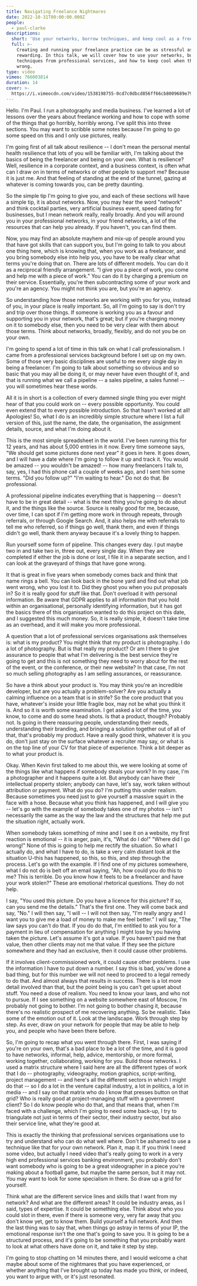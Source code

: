 ```yaml
---
title: Navigating Freelance Nightmares
date: 2022-10-31T00:00:00.000Z
people:
  - paul-clarke
descriptions:
  short: 'Use your networks, borrow techniques, and keep cool as a freelancer.'
  full: >-
    Creating and running your freelance practice can be as stressful as it is
    rewarding. In this talk, we will cover how to use your networks, borrow
    techniques from professional services, and how to keep cool when things go
    wrong.
type: video
vimeo: 766003814
duration: 14
cover: >-
  https://i.vimeocdn.com/video/1538198755-0cd7c0dbcd856ff66cb8009689e7920259d981ac1a57ddbfd87f12b8014f1e30-d
---
```


Hello. I'm Paul. I run a photography and media business. I've learned a lot of lessons over the years about freelance working and how to cope with some of the things that go horribly, horribly wrong. I've split this into three sections. You may want to scribble some notes because I'm going to go some speed on this and I only use pictures, really. 

I'm going first of all talk about resilience -- I don't mean the personal mental health resilience that lots of you will be familiar with, I'm talking about the basics of being the freelancer and being on your own. What is resilience? Well, resilience in a corporate context, and a business context, is often what can I draw on in terms of networks or other people to support me? Because it is just me. And that feeling of standing at the end of the tunnel, gazing at whatever is coming towards you, can be pretty daunting. 

So the simple tip I'm going to give you, and each of these sections will have a simple tip, it is about networks. Now, you may hear the word "network" and think cocktail parties, very artificial business event, speed dating for businesses, but I mean network really, really broadly. And you will around you in your professional networks, in your friend networks, a lot of the resources that can help you already. If you haven't, you can find them. 

Now, you may find an absolute mayhem and mix-up of people around you that have got skills that can support you, but I'm going to talk to you about one thing here, which is knowing that, when you work as a freelancer, and you bring somebody else into help you, you have to be really clear what terms you're doing that on. There are lots of different models. You can do it as a reciprocal friendly arrangement. "I give you a piece of work, you come and help me with a piece of work." You can do it by charging a premium on their service. Essentially, you're then subcontracting some of your work and you're an agency. You might not think you are, but you're an agency. 

So understanding how those networks are working with you for you, instead of you, in your place is really important. So, all I'm going to say is don't try and trip over those things. If someone is working you as a favour and supporting you in your network, that's great; but if you're charging money on it to somebody else, then you need to be very clear with them about those terms. Think about networks, broadly, flexibly, and do not you be on your own. 

I'm going to spend a lot of time in this talk on what I call professionalism. I came from a professional services background before I set up on my own. Some of those very basic disciplines are useful to me every single  day in being a freelancer. I'm going to talk about something so obvious and so basic that you may all be doing it, or may never have even thought of it, and that is running what we call a pipeline -- a sales pipeline, a sales funnel -- you will sometimes hear these words. 

All it is in short is a collection of every damned single thing you ever might hear of that you could work on -- every possible opportunity. You could even extend that to every possible introduction. So that hasn't worked at all! Apologies! So, what I do is an incredibly simple structure where I list a full version of this, just the name, the date, the organisation, the assignment details, source, and what I'm doing about it. 

This is the most simple spreadsheet in the world. I've been running this for 12 years, and has about 5,000 entries in it now. Every time someone says, "We should get some pictures done next year" it goes in here. It goes down, and I will have a date where I'm going to follow it up and track it. You would be amazed -- you wouldn't be amazed! -- how many freelancers I talk to, say, yes, I had this phone call a couple of weeks ago, and I sent him some terms. "Did you follow up?" "I'm waiting to hear." Do not do that. Be professional. 

A professional pipeline indicates everything that is happening -- doesn't have to be in great detail -- what is the next thing you're going to do about it, and the things like the source. Source is really good for me, because, over time, I can spot if I'm getting more work in through repeats, through referrals, or through Google Search. And, it also helps me with referrals to tell me who referred, so if things go well, thank them, and even if things didn't go well, thank them anyway because it's a lovely thing to happen. 

Run yourself some form of pipeline. This changes every day. I put maybe two in and take two in, three out, every single day. When they are completed if either the job is done or lost, I file it in a separate section, and I can look at the graveyard of things that have gone wrong. 

It that is great in five years when somebody comes back and think that name rings a bell. You can look back in the bone yard and find out what job went wrong, who you lost it to. Did they ghost you when you put proposals in? So it is really good for stuff like that. Don't overload it with personal information. Be aware that GDPR applies to all information that you hold within an organisational, personally identifying information, but it has got the basics there of this organisation wanted to do this project on this date, and I suggested this much money. So, it is really simple, it doesn't take time as an overhead, and it will make you more professional. 

A question that a lot of professional services organisations ask themselves is: what is my product? You might think that my product is photography. I do a lot of photography. But is that really my product? Or am I there to give assurance to people that what I'm delivering is the best service they're going to get and this is not something they need to worry about for the rest of the event, or the conference, or their new website? In that case, I'm not so much selling photography as I am selling assurances, or reassurance. 

So have a think about your product is. You may think you're an incredible developer, but are you actually a problem-solver? Are you actually a calming influence on a team that is in strife? So the core product that you have, whatever's inside your little fragile box, may not be what you think it is. And so it is worth some examination. I get asked a lot of the time, you know, to come and do some head shots. Is that a product, though? Probably not. Is going in there reassuring people, understanding their needs, understanding their branding, and bringing a solution together out of all of that, that's probably my product. Have a really good think, whatever it is you do, don't just stay on the surface whatever a recruiter may say, or what is on the top line of your CV for that piece of experience. Think a bit deeper as to what your product is. 

Okay. When Kevin first talked to me about this, we were looking at some of the things like what happens if somebody steals your work? In my case, I'm a photographer and it happens quite a lot. But anybody can have their intellectual property stolen; anybody can have, let's say, work taken without attribution or payment. What do you do? I'm putting this under realism. Because sometimes you need just to give yourself a massive squirt in the face with a hose. Because what you think has happened, and I will give you -- let's go with the example of somebody takes one of my photos -- isn't necessarily the same as the way the law and the structures that help me put the situation right, actually work. 

When somebody takes something of mine and I see it on a website, my first reaction is emotional -- it is anger, pain, it's, "What do I do!" "Where did I go wrong!" None of this is going to help me rectify the situation. So what I actually do, and what I have to do, is take a very calm distant look at the situation U-this has happened, so this, so this, and step through the process. Let's go with the example. If I find one of my pictures somewhere, what I do not do is belt off an email saying, "Ah, how could you do this to me? This is terrible. Do you know how it feels to be a freelancer and have your work stolen?" These are emotional rhetorical questions. They do not help. 

I say, "You used this picture. Do you have a licence for this picture? If so, can you send me the details." That's the first one. They will come back and say, "No." I will then say, "I will -- I will not then say, "I'm really angry and I want you to give me a load of money to make me feel better." I will say, "The law says you can't do that. If you do do that, I'm entitled to ask you for a payment in lieu of compensation for anything I might lose by you having taken the picture. Let's assume it's got a value. If you haven't paid me that value, then other clients may not me that value. If they see the picture somewhere and they had an exclusive, then it could cause other problems. 

If it involves client-commissioned work, it could cause other problems. I use the information I have to put down a number. I say this is bad, you've done a bad thing, but for this number we will not need to proceed to a legal remedy to do that. And almost always that results in success. There is a lot more detail involved than that, but the point being is you can't get upset about stuff. You need a dose of realism. You need to know your laws, and who not to pursue. If I see something on a website somewhere east of Moscow, I'm probably not going to bother. I'm not going to bother chasing it, because there's no realistic prospect of me recovering anything. So be realistic. Take some of the emotion out of it. Look at the landscape. Work through step by step. As ever, draw on your network for people that may be able to help you, and people who have been there before. 

So, I'm going to recap what you went through there. First, I was saying if you're on your own, that's a bad place to be a lot of the time, and it is good to have networks, informal, help, advice, mentorship, or more formal, working together, collaborating, working for you. Build those networks. I used a matrix structure where I said here are all the different types of work that I do -- photography, videography, motion graphics, script-writing, project management -- and here's all the different sectors in which I might do that -- so I do a lot in the venture capital industry, a lot in politics, a lot in media -- and I say on that matrix who do I know that presses button on that grid? Who is really good at project-managing stuff with a government client? So I do know people who do that, and that means that, when I'm faced with a challenge, which I'm going to need some back-up, I try to triangulate not just in terms of their sector, their industry sector, but also their service line, what they're good at. 

This is exactly the thinking that professional services organisations use to try and understand who can do what well where. Don't be ashamed to use a technique like that for your own network. Plan it, map it. If you think I need some video, but actually I need video that's really going to work in a very high end professional services banking environment, you probably don't want somebody who is going to be a great videographer in a piece you're making about a football game, but maybe the same person, but it may not. You may want to look for some specialism in there. So draw up a grid for yourself. 

Think what are the different service lines and skills that I want from my network? And what are the different areas? It could be industry areas, as I said, types of expertise. It could be something else. Think about who you could slot in there, even if there is someone very, very far away that you don't know yet, get to know them. Build yourself a full network. And then the last thing was to say that, when things go astray in terms of your IP, the emotional response isn't the one that's going to save you. It is going to be a structured process, and it's going to be something that you probably want to look at what others have done on it, and take it step by step. 

I'm going to stop chatting on 14 minutes there, and I would welcome a chat maybe about some of the nightmares that you have experienced, or whether anything that I've brought up today has made you think, or indeed, you want to argue with, or it's just resonated. 
